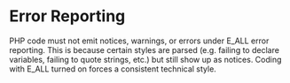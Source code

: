 Error Reporting
===============

PHP code must not emit notices, warnings, or errors under E_ALL error
reporting. This is because certain styles are parsed (e.g. failing to declare
variables, failing to quote strings, etc.) but still show up as notices.
Coding with E_ALL turned on forces a consistent technical style.
